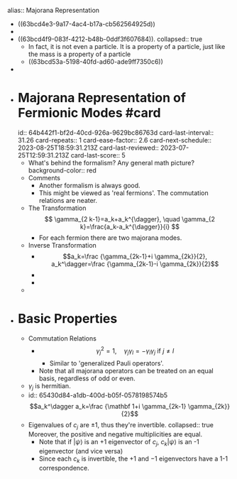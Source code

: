 alias:: Majorana Representation

- ((63bcd4e3-9a17-4ac4-b17a-cb562564925d))
-
- ((63bcd4f9-083f-4212-b48b-0ddf3f607684)).
  collapsed:: true
	- In fact, it is not even a particle. It is a property of a particle, just like the mass is a property of a particle
	- ((63bcd53a-5198-40fd-ad60-ade9ff7350c6))
-
- # Majorana Representation of Fermionic Modes #card
  id:: 64b442f1-bf2d-40cd-926a-9629bc86763d
  card-last-interval:: 31.26
  card-repeats:: 1
  card-ease-factor:: 2.6
  card-next-schedule:: 2023-08-25T18:59:31.213Z
  card-last-reviewed:: 2023-07-25T12:59:31.213Z
  card-last-score:: 5
	- What's behind the formalism? Any general math picture?
	  background-color:: red
	- Comments
		- Another formalism is always good.
		- This might be viewed as 'real fermions'. The commutation relations are neater.
	- The Transformation
	  $$
	  \gamma_{2 k-1}=a_k+a_k^{\dagger}, \quad \gamma_{2 k}=\frac{a_k-a_k^{\dagger}}{i}
	  $$
		- For each fermion there are two majorana modes.
	- Inverse Transformation
		- $$a_k=\frac {\gamma_{2k-1}+i \gamma_{2k}}{2}, a_k^\dagger=\frac {\gamma_{2k-1}-i \gamma_{2k}}{2}$$
		-
		-
	-
- # Basic Properties
	- Commutation Relations
		- $$
		  \gamma_j^2=1, \quad \gamma_j \gamma_l=-\gamma_l \gamma_j \text { if } j \neq l
		  $$
			- Similar to 'generalized Pauli operators'.
		- Note that all majorana operators can be treated on an equal basis, regardless of odd or even.
	- $\gamma_j$ is hermitian.
	- id:: 65430d84-a1db-400d-b05f-0578198574b5
	  $$a_k^\dagger a_k=\frac {\mathbf 1+i \gamma_{2k-1} \gamma_{2k}}{2}$$
	- Eigenvalues of $c_j$ are $\pm 1$, thus they're invertible.
	  collapsed:: true
	  Moreover, the positive and negative multiplicities are equal.
		- Note that if $|\psi\rangle$ is an +1 eigenvector of $c_j$, $c_k|\psi\rangle$ is an -1 eigenvector (and vice versa)
		- Since each $c_k$ is invertible, the +1 and $-1$ eigenvectors have a 1-1 correspondence.